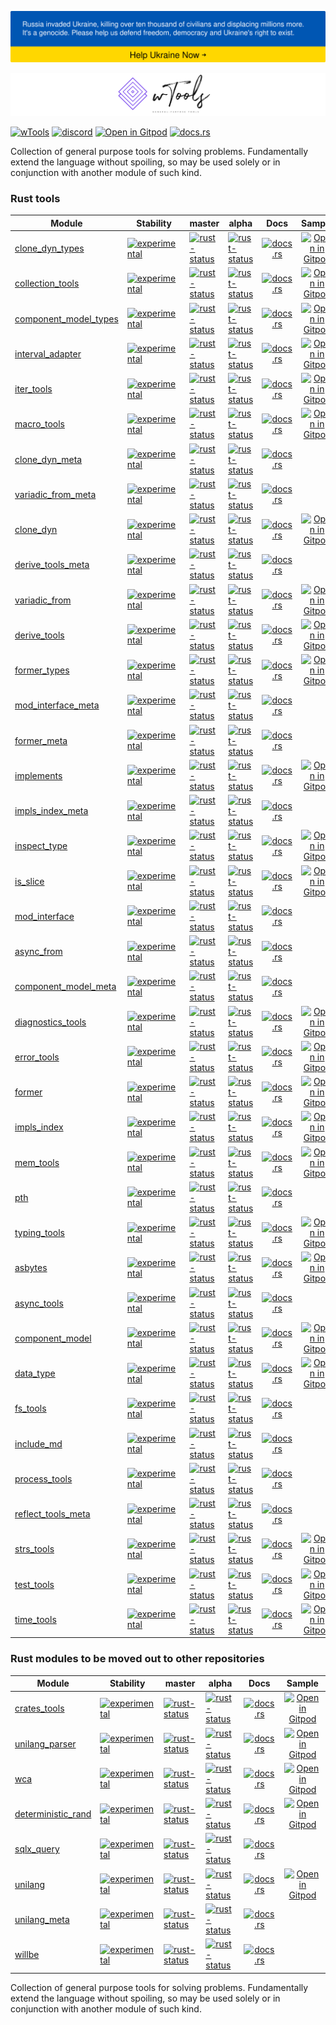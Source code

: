 [![Stand With Ukraine](https://raw.githubusercontent.com/vshymanskyy/StandWithUkraine/main/banner2-direct.svg)](https://stand-with-ukraine.pp.ua)

![wTools](./asset/img/logo_v3_trans_wide.png)

<!--{ generate.main_header.start() }-->
[![wTools](https://img.shields.io/github/actions/workflow/status/Wandalen/wTools/standard_rust_scheduled.yml?label=wTools&logo=github&branch=master)](https://github.com/Wandalen/wTools/actions/workflows/standard_rust_scheduled.yml)
[![discord](https://img.shields.io/discord/872391416519737405?color=eee&logo=discord&logoColor=eee&label=ask)](https://discord.gg/m3YfbXpUUY)
[![Open in Gitpod](https://raster.shields.io/static/v1?label=try&message=online&color=eee&logo=gitpod&logoColor=eee)](https://gitpod.io/#RUN_PATH=.,SAMPLE_FILE=sample%2Frust%2Fwtools_trivial_sample%2Fsrc%2Fmain.rs,RUN_POSTFIX=--example%20wtools_trivial_sample/https://github.com/Wandalen/wTools)
[![docs.rs](https://raster.shields.io/static/v1?label=docs&message=online&color=eee&logo=docsdotrs&logoColor=eee)](https://docs.rs/wTools)
<!--{ generate.main_header.end }-->

Collection of general purpose tools for solving problems. Fundamentally extend the language without spoiling, so may be used solely or in conjunction with another module of such kind.

### Rust tools

<!--{ generate.healthtable( 'module/core' ) } -->
| Module | Stability | master | alpha | Docs | Sample |
|--------|-----------|--------|--------|:----:|:------:|
| [clone_dyn_types](module/core/clone_dyn_types) | [![experimental](https://raster.shields.io/static/v1?label=&message=experimental&color=orange)](https://github.com/emersion/stability-badges#experimental) | [![rust-status](https://img.shields.io/github/actions/workflow/status/Wandalen/wTools/module_clone_dyn_types_push.yml?label=&branch=master)](https://github.com/Wandalen/wTools/actions/workflows/module_clone_dyn_types_push.yml?query=branch%3Amaster) | [![rust-status](https://img.shields.io/github/actions/workflow/status/Wandalen/wTools/module_clone_dyn_types_push.yml?label=&branch=alpha)](https://github.com/Wandalen/wTools/actions/workflows/module_clone_dyn_types_push.yml?query=branch%3Aalpha) | [![docs.rs](https://raster.shields.io/static/v1?label=&message=docs&color=eee)](https://docs.rs/clone_dyn_types) | [![Open in Gitpod](https://raster.shields.io/static/v1?label=&message=try&color=eee)](https://gitpod.io/#RUN_PATH=.,SAMPLE_FILE=module%2Fcore%2Fclone_dyn_types%2Fexamples%2Fclone_dyn_types_trivial.rs,RUN_POSTFIX=--example%20clone_dyn_types_trivial/https://github.com/Wandalen/wTools) |
| [collection_tools](module/core/collection_tools) | [![experimental](https://raster.shields.io/static/v1?label=&message=experimental&color=orange)](https://github.com/emersion/stability-badges#experimental) | [![rust-status](https://img.shields.io/github/actions/workflow/status/Wandalen/wTools/module_collection_tools_push.yml?label=&branch=master)](https://github.com/Wandalen/wTools/actions/workflows/module_collection_tools_push.yml?query=branch%3Amaster) | [![rust-status](https://img.shields.io/github/actions/workflow/status/Wandalen/wTools/module_collection_tools_push.yml?label=&branch=alpha)](https://github.com/Wandalen/wTools/actions/workflows/module_collection_tools_push.yml?query=branch%3Aalpha) | [![docs.rs](https://raster.shields.io/static/v1?label=&message=docs&color=eee)](https://docs.rs/collection_tools) | [![Open in Gitpod](https://raster.shields.io/static/v1?label=&message=try&color=eee)](https://gitpod.io/#RUN_PATH=.,SAMPLE_FILE=module%2Fcore%2Fcollection_tools%2Fexamples%2Fcollection_tools_trivial.rs,RUN_POSTFIX=--example%20collection_tools_trivial/https://github.com/Wandalen/wTools) |
| [component_model_types](module/core/component_model_types) | [![experimental](https://raster.shields.io/static/v1?label=&message=experimental&color=orange)](https://github.com/emersion/stability-badges#experimental) | [![rust-status](https://img.shields.io/github/actions/workflow/status/Wandalen/wTools/module_component_model_types_push.yml?label=&branch=master)](https://github.com/Wandalen/wTools/actions/workflows/module_component_model_types_push.yml?query=branch%3Amaster) | [![rust-status](https://img.shields.io/github/actions/workflow/status/Wandalen/wTools/module_component_model_types_push.yml?label=&branch=alpha)](https://github.com/Wandalen/wTools/actions/workflows/module_component_model_types_push.yml?query=branch%3Aalpha) | [![docs.rs](https://raster.shields.io/static/v1?label=&message=docs&color=eee)](https://docs.rs/component_model_types) | [![Open in Gitpod](https://raster.shields.io/static/v1?label=&message=try&color=eee)](https://gitpod.io/#RUN_PATH=.,SAMPLE_FILE=module%2Fcore%2Fcomponent_model_types%2Fexamples%2Fcomponent_model_types_trivial.rs,RUN_POSTFIX=--example%20component_model_types_trivial/https://github.com/Wandalen/wTools) |
| [interval_adapter](module/core/interval_adapter) | [![experimental](https://raster.shields.io/static/v1?label=&message=experimental&color=orange)](https://github.com/emersion/stability-badges#experimental) | [![rust-status](https://img.shields.io/github/actions/workflow/status/Wandalen/wTools/module_interval_adapter_push.yml?label=&branch=master)](https://github.com/Wandalen/wTools/actions/workflows/module_interval_adapter_push.yml?query=branch%3Amaster) | [![rust-status](https://img.shields.io/github/actions/workflow/status/Wandalen/wTools/module_interval_adapter_push.yml?label=&branch=alpha)](https://github.com/Wandalen/wTools/actions/workflows/module_interval_adapter_push.yml?query=branch%3Aalpha) | [![docs.rs](https://raster.shields.io/static/v1?label=&message=docs&color=eee)](https://docs.rs/interval_adapter) | [![Open in Gitpod](https://raster.shields.io/static/v1?label=&message=try&color=eee)](https://gitpod.io/#RUN_PATH=.,SAMPLE_FILE=module%2Fcore%2Finterval_adapter%2Fexamples%2Finterval_adapter_trivial.rs,RUN_POSTFIX=--example%20interval_adapter_trivial/https://github.com/Wandalen/wTools) |
| [iter_tools](module/core/iter_tools) | [![experimental](https://raster.shields.io/static/v1?label=&message=experimental&color=orange)](https://github.com/emersion/stability-badges#experimental) | [![rust-status](https://img.shields.io/github/actions/workflow/status/Wandalen/wTools/module_iter_tools_push.yml?label=&branch=master)](https://github.com/Wandalen/wTools/actions/workflows/module_iter_tools_push.yml?query=branch%3Amaster) | [![rust-status](https://img.shields.io/github/actions/workflow/status/Wandalen/wTools/module_iter_tools_push.yml?label=&branch=alpha)](https://github.com/Wandalen/wTools/actions/workflows/module_iter_tools_push.yml?query=branch%3Aalpha) | [![docs.rs](https://raster.shields.io/static/v1?label=&message=docs&color=eee)](https://docs.rs/iter_tools) | [![Open in Gitpod](https://raster.shields.io/static/v1?label=&message=try&color=eee)](https://gitpod.io/#RUN_PATH=.,SAMPLE_FILE=module%2Fcore%2Fiter_tools%2Fexamples%2Fiter_tools_trivial.rs,RUN_POSTFIX=--example%20iter_tools_trivial/https://github.com/Wandalen/wTools) |
| [macro_tools](module/core/macro_tools) | [![experimental](https://raster.shields.io/static/v1?label=&message=experimental&color=orange)](https://github.com/emersion/stability-badges#experimental) | [![rust-status](https://img.shields.io/github/actions/workflow/status/Wandalen/wTools/module_macro_tools_push.yml?label=&branch=master)](https://github.com/Wandalen/wTools/actions/workflows/module_macro_tools_push.yml?query=branch%3Amaster) | [![rust-status](https://img.shields.io/github/actions/workflow/status/Wandalen/wTools/module_macro_tools_push.yml?label=&branch=alpha)](https://github.com/Wandalen/wTools/actions/workflows/module_macro_tools_push.yml?query=branch%3Aalpha) | [![docs.rs](https://raster.shields.io/static/v1?label=&message=docs&color=eee)](https://docs.rs/macro_tools) | [![Open in Gitpod](https://raster.shields.io/static/v1?label=&message=try&color=eee)](https://gitpod.io/#RUN_PATH=.,SAMPLE_FILE=module%2Fcore%2Fmacro_tools%2Fexamples%2Fmacro_tools_trivial.rs,RUN_POSTFIX=--example%20macro_tools_trivial/https://github.com/Wandalen/wTools) |
| [clone_dyn_meta](module/core/clone_dyn_meta) | [![experimental](https://raster.shields.io/static/v1?label=&message=experimental&color=orange)](https://github.com/emersion/stability-badges#experimental) | [![rust-status](https://img.shields.io/github/actions/workflow/status/Wandalen/wTools/module_clone_dyn_meta_push.yml?label=&branch=master)](https://github.com/Wandalen/wTools/actions/workflows/module_clone_dyn_meta_push.yml?query=branch%3Amaster) | [![rust-status](https://img.shields.io/github/actions/workflow/status/Wandalen/wTools/module_clone_dyn_meta_push.yml?label=&branch=alpha)](https://github.com/Wandalen/wTools/actions/workflows/module_clone_dyn_meta_push.yml?query=branch%3Aalpha) | [![docs.rs](https://raster.shields.io/static/v1?label=&message=docs&color=eee)](https://docs.rs/clone_dyn_meta) |  |
| [variadic_from_meta](module/core/variadic_from_meta) | [![experimental](https://raster.shields.io/static/v1?label=&message=experimental&color=orange)](https://github.com/emersion/stability-badges#experimental) | [![rust-status](https://img.shields.io/github/actions/workflow/status/Wandalen/wTools/module_variadic_from_meta_push.yml?label=&branch=master)](https://github.com/Wandalen/wTools/actions/workflows/module_variadic_from_meta_push.yml?query=branch%3Amaster) | [![rust-status](https://img.shields.io/github/actions/workflow/status/Wandalen/wTools/module_variadic_from_meta_push.yml?label=&branch=alpha)](https://github.com/Wandalen/wTools/actions/workflows/module_variadic_from_meta_push.yml?query=branch%3Aalpha) | [![docs.rs](https://raster.shields.io/static/v1?label=&message=docs&color=eee)](https://docs.rs/variadic_from_meta) |  |
| [clone_dyn](module/core/clone_dyn) | [![experimental](https://raster.shields.io/static/v1?label=&message=experimental&color=orange)](https://github.com/emersion/stability-badges#experimental) | [![rust-status](https://img.shields.io/github/actions/workflow/status/Wandalen/wTools/module_clone_dyn_push.yml?label=&branch=master)](https://github.com/Wandalen/wTools/actions/workflows/module_clone_dyn_push.yml?query=branch%3Amaster) | [![rust-status](https://img.shields.io/github/actions/workflow/status/Wandalen/wTools/module_clone_dyn_push.yml?label=&branch=alpha)](https://github.com/Wandalen/wTools/actions/workflows/module_clone_dyn_push.yml?query=branch%3Aalpha) | [![docs.rs](https://raster.shields.io/static/v1?label=&message=docs&color=eee)](https://docs.rs/clone_dyn) | [![Open in Gitpod](https://raster.shields.io/static/v1?label=&message=try&color=eee)](https://gitpod.io/#RUN_PATH=.,SAMPLE_FILE=module%2Fcore%2Fclone_dyn%2Fexamples%2Fclone_dyn_trivial.rs,RUN_POSTFIX=--example%20clone_dyn_trivial/https://github.com/Wandalen/wTools) |
| [derive_tools_meta](module/core/derive_tools_meta) | [![experimental](https://raster.shields.io/static/v1?label=&message=experimental&color=orange)](https://github.com/emersion/stability-badges#experimental) | [![rust-status](https://img.shields.io/github/actions/workflow/status/Wandalen/wTools/module_derive_tools_meta_push.yml?label=&branch=master)](https://github.com/Wandalen/wTools/actions/workflows/module_derive_tools_meta_push.yml?query=branch%3Amaster) | [![rust-status](https://img.shields.io/github/actions/workflow/status/Wandalen/wTools/module_derive_tools_meta_push.yml?label=&branch=alpha)](https://github.com/Wandalen/wTools/actions/workflows/module_derive_tools_meta_push.yml?query=branch%3Aalpha) | [![docs.rs](https://raster.shields.io/static/v1?label=&message=docs&color=eee)](https://docs.rs/derive_tools_meta) |  |
| [variadic_from](module/core/variadic_from) | [![experimental](https://raster.shields.io/static/v1?label=&message=experimental&color=orange)](https://github.com/emersion/stability-badges#experimental) | [![rust-status](https://img.shields.io/github/actions/workflow/status/Wandalen/wTools/module_variadic_from_push.yml?label=&branch=master)](https://github.com/Wandalen/wTools/actions/workflows/module_variadic_from_push.yml?query=branch%3Amaster) | [![rust-status](https://img.shields.io/github/actions/workflow/status/Wandalen/wTools/module_variadic_from_push.yml?label=&branch=alpha)](https://github.com/Wandalen/wTools/actions/workflows/module_variadic_from_push.yml?query=branch%3Aalpha) | [![docs.rs](https://raster.shields.io/static/v1?label=&message=docs&color=eee)](https://docs.rs/variadic_from) | [![Open in Gitpod](https://raster.shields.io/static/v1?label=&message=try&color=eee)](https://gitpod.io/#RUN_PATH=.,SAMPLE_FILE=module%2Fcore%2Fvariadic_from%2Fexamples%2Fvariadic_from_trivial.rs,RUN_POSTFIX=--example%20variadic_from_trivial/https://github.com/Wandalen/wTools) |
| [derive_tools](module/core/derive_tools) | [![experimental](https://raster.shields.io/static/v1?label=&message=experimental&color=orange)](https://github.com/emersion/stability-badges#experimental) | [![rust-status](https://img.shields.io/github/actions/workflow/status/Wandalen/wTools/module_derive_tools_push.yml?label=&branch=master)](https://github.com/Wandalen/wTools/actions/workflows/module_derive_tools_push.yml?query=branch%3Amaster) | [![rust-status](https://img.shields.io/github/actions/workflow/status/Wandalen/wTools/module_derive_tools_push.yml?label=&branch=alpha)](https://github.com/Wandalen/wTools/actions/workflows/module_derive_tools_push.yml?query=branch%3Aalpha) | [![docs.rs](https://raster.shields.io/static/v1?label=&message=docs&color=eee)](https://docs.rs/derive_tools) | [![Open in Gitpod](https://raster.shields.io/static/v1?label=&message=try&color=eee)](https://gitpod.io/#RUN_PATH=.,SAMPLE_FILE=module%2Fcore%2Fderive_tools%2Fexamples%2Fderive_tools_trivial.rs,RUN_POSTFIX=--example%20derive_tools_trivial/https://github.com/Wandalen/wTools) |
| [former_types](module/core/former_types) | [![experimental](https://raster.shields.io/static/v1?label=&message=experimental&color=orange)](https://github.com/emersion/stability-badges#experimental) | [![rust-status](https://img.shields.io/github/actions/workflow/status/Wandalen/wTools/module_former_types_push.yml?label=&branch=master)](https://github.com/Wandalen/wTools/actions/workflows/module_former_types_push.yml?query=branch%3Amaster) | [![rust-status](https://img.shields.io/github/actions/workflow/status/Wandalen/wTools/module_former_types_push.yml?label=&branch=alpha)](https://github.com/Wandalen/wTools/actions/workflows/module_former_types_push.yml?query=branch%3Aalpha) | [![docs.rs](https://raster.shields.io/static/v1?label=&message=docs&color=eee)](https://docs.rs/former_types) | [![Open in Gitpod](https://raster.shields.io/static/v1?label=&message=try&color=eee)](https://gitpod.io/#RUN_PATH=.,SAMPLE_FILE=module%2Fcore%2Fformer_types%2Fexamples%2Fformer_types_trivial.rs,RUN_POSTFIX=--example%20former_types_trivial/https://github.com/Wandalen/wTools) |
| [mod_interface_meta](module/core/mod_interface_meta) | [![experimental](https://raster.shields.io/static/v1?label=&message=experimental&color=orange)](https://github.com/emersion/stability-badges#experimental) | [![rust-status](https://img.shields.io/github/actions/workflow/status/Wandalen/wTools/module_mod_interface_meta_push.yml?label=&branch=master)](https://github.com/Wandalen/wTools/actions/workflows/module_mod_interface_meta_push.yml?query=branch%3Amaster) | [![rust-status](https://img.shields.io/github/actions/workflow/status/Wandalen/wTools/module_mod_interface_meta_push.yml?label=&branch=alpha)](https://github.com/Wandalen/wTools/actions/workflows/module_mod_interface_meta_push.yml?query=branch%3Aalpha) | [![docs.rs](https://raster.shields.io/static/v1?label=&message=docs&color=eee)](https://docs.rs/mod_interface_meta) |  |
| [former_meta](module/core/former_meta) | [![experimental](https://raster.shields.io/static/v1?label=&message=experimental&color=orange)](https://github.com/emersion/stability-badges#experimental) | [![rust-status](https://img.shields.io/github/actions/workflow/status/Wandalen/wTools/module_former_meta_push.yml?label=&branch=master)](https://github.com/Wandalen/wTools/actions/workflows/module_former_meta_push.yml?query=branch%3Amaster) | [![rust-status](https://img.shields.io/github/actions/workflow/status/Wandalen/wTools/module_former_meta_push.yml?label=&branch=alpha)](https://github.com/Wandalen/wTools/actions/workflows/module_former_meta_push.yml?query=branch%3Aalpha) | [![docs.rs](https://raster.shields.io/static/v1?label=&message=docs&color=eee)](https://docs.rs/former_meta) |  |
| [implements](module/core/implements) | [![experimental](https://raster.shields.io/static/v1?label=&message=experimental&color=orange)](https://github.com/emersion/stability-badges#experimental) | [![rust-status](https://img.shields.io/github/actions/workflow/status/Wandalen/wTools/module_implements_push.yml?label=&branch=master)](https://github.com/Wandalen/wTools/actions/workflows/module_implements_push.yml?query=branch%3Amaster) | [![rust-status](https://img.shields.io/github/actions/workflow/status/Wandalen/wTools/module_implements_push.yml?label=&branch=alpha)](https://github.com/Wandalen/wTools/actions/workflows/module_implements_push.yml?query=branch%3Aalpha) | [![docs.rs](https://raster.shields.io/static/v1?label=&message=docs&color=eee)](https://docs.rs/implements) | [![Open in Gitpod](https://raster.shields.io/static/v1?label=&message=try&color=eee)](https://gitpod.io/#RUN_PATH=.,SAMPLE_FILE=module%2Fcore%2Fimplements%2Fexamples%2Fimplements_trivial.rs,RUN_POSTFIX=--example%20implements_trivial/https://github.com/Wandalen/wTools) |
| [impls_index_meta](module/core/impls_index_meta) | [![experimental](https://raster.shields.io/static/v1?label=&message=experimental&color=orange)](https://github.com/emersion/stability-badges#experimental) | [![rust-status](https://img.shields.io/github/actions/workflow/status/Wandalen/wTools/module_impls_index_meta_push.yml?label=&branch=master)](https://github.com/Wandalen/wTools/actions/workflows/module_impls_index_meta_push.yml?query=branch%3Amaster) | [![rust-status](https://img.shields.io/github/actions/workflow/status/Wandalen/wTools/module_impls_index_meta_push.yml?label=&branch=alpha)](https://github.com/Wandalen/wTools/actions/workflows/module_impls_index_meta_push.yml?query=branch%3Aalpha) | [![docs.rs](https://raster.shields.io/static/v1?label=&message=docs&color=eee)](https://docs.rs/impls_index_meta) |  |
| [inspect_type](module/core/inspect_type) | [![experimental](https://raster.shields.io/static/v1?label=&message=experimental&color=orange)](https://github.com/emersion/stability-badges#experimental) | [![rust-status](https://img.shields.io/github/actions/workflow/status/Wandalen/wTools/module_inspect_type_push.yml?label=&branch=master)](https://github.com/Wandalen/wTools/actions/workflows/module_inspect_type_push.yml?query=branch%3Amaster) | [![rust-status](https://img.shields.io/github/actions/workflow/status/Wandalen/wTools/module_inspect_type_push.yml?label=&branch=alpha)](https://github.com/Wandalen/wTools/actions/workflows/module_inspect_type_push.yml?query=branch%3Aalpha) | [![docs.rs](https://raster.shields.io/static/v1?label=&message=docs&color=eee)](https://docs.rs/inspect_type) | [![Open in Gitpod](https://raster.shields.io/static/v1?label=&message=try&color=eee)](https://gitpod.io/#RUN_PATH=.,SAMPLE_FILE=module%2Fcore%2Finspect_type%2Fexamples%2Finspect_type_trivial.rs,RUN_POSTFIX=--example%20inspect_type_trivial/https://github.com/Wandalen/wTools) |
| [is_slice](module/core/is_slice) | [![experimental](https://raster.shields.io/static/v1?label=&message=experimental&color=orange)](https://github.com/emersion/stability-badges#experimental) | [![rust-status](https://img.shields.io/github/actions/workflow/status/Wandalen/wTools/module_is_slice_push.yml?label=&branch=master)](https://github.com/Wandalen/wTools/actions/workflows/module_is_slice_push.yml?query=branch%3Amaster) | [![rust-status](https://img.shields.io/github/actions/workflow/status/Wandalen/wTools/module_is_slice_push.yml?label=&branch=alpha)](https://github.com/Wandalen/wTools/actions/workflows/module_is_slice_push.yml?query=branch%3Aalpha) | [![docs.rs](https://raster.shields.io/static/v1?label=&message=docs&color=eee)](https://docs.rs/is_slice) | [![Open in Gitpod](https://raster.shields.io/static/v1?label=&message=try&color=eee)](https://gitpod.io/#RUN_PATH=.,SAMPLE_FILE=module%2Fcore%2Fis_slice%2Fexamples%2Fis_slice_trivial.rs,RUN_POSTFIX=--example%20is_slice_trivial/https://github.com/Wandalen/wTools) |
| [mod_interface](module/core/mod_interface) | [![experimental](https://raster.shields.io/static/v1?label=&message=experimental&color=orange)](https://github.com/emersion/stability-badges#experimental) | [![rust-status](https://img.shields.io/github/actions/workflow/status/Wandalen/wTools/module_mod_interface_push.yml?label=&branch=master)](https://github.com/Wandalen/wTools/actions/workflows/module_mod_interface_push.yml?query=branch%3Amaster) | [![rust-status](https://img.shields.io/github/actions/workflow/status/Wandalen/wTools/module_mod_interface_push.yml?label=&branch=alpha)](https://github.com/Wandalen/wTools/actions/workflows/module_mod_interface_push.yml?query=branch%3Aalpha) | [![docs.rs](https://raster.shields.io/static/v1?label=&message=docs&color=eee)](https://docs.rs/mod_interface) |  |
| [async_from](module/core/async_from) | [![experimental](https://raster.shields.io/static/v1?label=&message=experimental&color=orange)](https://github.com/emersion/stability-badges#experimental) | [![rust-status](https://img.shields.io/github/actions/workflow/status/Wandalen/wTools/module_async_from_push.yml?label=&branch=master)](https://github.com/Wandalen/wTools/actions/workflows/module_async_from_push.yml?query=branch%3Amaster) | [![rust-status](https://img.shields.io/github/actions/workflow/status/Wandalen/wTools/module_async_from_push.yml?label=&branch=alpha)](https://github.com/Wandalen/wTools/actions/workflows/module_async_from_push.yml?query=branch%3Aalpha) | [![docs.rs](https://raster.shields.io/static/v1?label=&message=docs&color=eee)](https://docs.rs/async_from) |  |
| [component_model_meta](module/core/component_model_meta) | [![experimental](https://raster.shields.io/static/v1?label=&message=experimental&color=orange)](https://github.com/emersion/stability-badges#experimental) | [![rust-status](https://img.shields.io/github/actions/workflow/status/Wandalen/wTools/module_component_model_meta_push.yml?label=&branch=master)](https://github.com/Wandalen/wTools/actions/workflows/module_component_model_meta_push.yml?query=branch%3Amaster) | [![rust-status](https://img.shields.io/github/actions/workflow/status/Wandalen/wTools/module_component_model_meta_push.yml?label=&branch=alpha)](https://github.com/Wandalen/wTools/actions/workflows/module_component_model_meta_push.yml?query=branch%3Aalpha) | [![docs.rs](https://raster.shields.io/static/v1?label=&message=docs&color=eee)](https://docs.rs/component_model_meta) |  |
| [diagnostics_tools](module/core/diagnostics_tools) | [![experimental](https://raster.shields.io/static/v1?label=&message=experimental&color=orange)](https://github.com/emersion/stability-badges#experimental) | [![rust-status](https://img.shields.io/github/actions/workflow/status/Wandalen/wTools/module_diagnostics_tools_push.yml?label=&branch=master)](https://github.com/Wandalen/wTools/actions/workflows/module_diagnostics_tools_push.yml?query=branch%3Amaster) | [![rust-status](https://img.shields.io/github/actions/workflow/status/Wandalen/wTools/module_diagnostics_tools_push.yml?label=&branch=alpha)](https://github.com/Wandalen/wTools/actions/workflows/module_diagnostics_tools_push.yml?query=branch%3Aalpha) | [![docs.rs](https://raster.shields.io/static/v1?label=&message=docs&color=eee)](https://docs.rs/diagnostics_tools) | [![Open in Gitpod](https://raster.shields.io/static/v1?label=&message=try&color=eee)](https://gitpod.io/#RUN_PATH=.,SAMPLE_FILE=module%2Fcore%2Fdiagnostics_tools%2Fexamples%2Fdiagnostics_tools_trivial.rs,RUN_POSTFIX=--example%20diagnostics_tools_trivial/https://github.com/Wandalen/wTools) |
| [error_tools](module/core/error_tools) | [![experimental](https://raster.shields.io/static/v1?label=&message=experimental&color=orange)](https://github.com/emersion/stability-badges#experimental) | [![rust-status](https://img.shields.io/github/actions/workflow/status/Wandalen/wTools/module_error_tools_push.yml?label=&branch=master)](https://github.com/Wandalen/wTools/actions/workflows/module_error_tools_push.yml?query=branch%3Amaster) | [![rust-status](https://img.shields.io/github/actions/workflow/status/Wandalen/wTools/module_error_tools_push.yml?label=&branch=alpha)](https://github.com/Wandalen/wTools/actions/workflows/module_error_tools_push.yml?query=branch%3Aalpha) | [![docs.rs](https://raster.shields.io/static/v1?label=&message=docs&color=eee)](https://docs.rs/error_tools) | [![Open in Gitpod](https://raster.shields.io/static/v1?label=&message=try&color=eee)](https://gitpod.io/#RUN_PATH=.,SAMPLE_FILE=module%2Fcore%2Ferror_tools%2Fexamples%2Ferror_tools_trivial.rs,RUN_POSTFIX=--example%20error_tools_trivial/https://github.com/Wandalen/wTools) |
| [former](module/core/former) | [![experimental](https://raster.shields.io/static/v1?label=&message=experimental&color=orange)](https://github.com/emersion/stability-badges#experimental) | [![rust-status](https://img.shields.io/github/actions/workflow/status/Wandalen/wTools/module_former_push.yml?label=&branch=master)](https://github.com/Wandalen/wTools/actions/workflows/module_former_push.yml?query=branch%3Amaster) | [![rust-status](https://img.shields.io/github/actions/workflow/status/Wandalen/wTools/module_former_push.yml?label=&branch=alpha)](https://github.com/Wandalen/wTools/actions/workflows/module_former_push.yml?query=branch%3Aalpha) | [![docs.rs](https://raster.shields.io/static/v1?label=&message=docs&color=eee)](https://docs.rs/former) | [![Open in Gitpod](https://raster.shields.io/static/v1?label=&message=try&color=eee)](https://gitpod.io/#RUN_PATH=.,SAMPLE_FILE=module%2Fcore%2Fformer%2Fexamples%2Fformer_trivial.rs,RUN_POSTFIX=--example%20former_trivial/https://github.com/Wandalen/wTools) |
| [impls_index](module/core/impls_index) | [![experimental](https://raster.shields.io/static/v1?label=&message=experimental&color=orange)](https://github.com/emersion/stability-badges#experimental) | [![rust-status](https://img.shields.io/github/actions/workflow/status/Wandalen/wTools/module_impls_index_push.yml?label=&branch=master)](https://github.com/Wandalen/wTools/actions/workflows/module_impls_index_push.yml?query=branch%3Amaster) | [![rust-status](https://img.shields.io/github/actions/workflow/status/Wandalen/wTools/module_impls_index_push.yml?label=&branch=alpha)](https://github.com/Wandalen/wTools/actions/workflows/module_impls_index_push.yml?query=branch%3Aalpha) | [![docs.rs](https://raster.shields.io/static/v1?label=&message=docs&color=eee)](https://docs.rs/impls_index) | [![Open in Gitpod](https://raster.shields.io/static/v1?label=&message=try&color=eee)](https://gitpod.io/#RUN_PATH=.,SAMPLE_FILE=module%2Fcore%2Fimpls_index%2Fexamples%2Fimpls_index_trivial.rs,RUN_POSTFIX=--example%20impls_index_trivial/https://github.com/Wandalen/wTools) |
| [mem_tools](module/core/mem_tools) | [![experimental](https://raster.shields.io/static/v1?label=&message=experimental&color=orange)](https://github.com/emersion/stability-badges#experimental) | [![rust-status](https://img.shields.io/github/actions/workflow/status/Wandalen/wTools/module_mem_tools_push.yml?label=&branch=master)](https://github.com/Wandalen/wTools/actions/workflows/module_mem_tools_push.yml?query=branch%3Amaster) | [![rust-status](https://img.shields.io/github/actions/workflow/status/Wandalen/wTools/module_mem_tools_push.yml?label=&branch=alpha)](https://github.com/Wandalen/wTools/actions/workflows/module_mem_tools_push.yml?query=branch%3Aalpha) | [![docs.rs](https://raster.shields.io/static/v1?label=&message=docs&color=eee)](https://docs.rs/mem_tools) | [![Open in Gitpod](https://raster.shields.io/static/v1?label=&message=try&color=eee)](https://gitpod.io/#RUN_PATH=.,SAMPLE_FILE=module%2Fcore%2Fmem_tools%2Fexamples%2Fmem_tools_trivial.rs,RUN_POSTFIX=--example%20mem_tools_trivial/https://github.com/Wandalen/wTools) |
| [pth](module/core/pth) | [![experimental](https://raster.shields.io/static/v1?label=&message=experimental&color=orange)](https://github.com/emersion/stability-badges#experimental) | [![rust-status](https://img.shields.io/github/actions/workflow/status/Wandalen/wTools/module_pth_push.yml?label=&branch=master)](https://github.com/Wandalen/wTools/actions/workflows/module_pth_push.yml?query=branch%3Amaster) | [![rust-status](https://img.shields.io/github/actions/workflow/status/Wandalen/wTools/module_pth_push.yml?label=&branch=alpha)](https://github.com/Wandalen/wTools/actions/workflows/module_pth_push.yml?query=branch%3Aalpha) | [![docs.rs](https://raster.shields.io/static/v1?label=&message=docs&color=eee)](https://docs.rs/pth) |  |
| [typing_tools](module/core/typing_tools) | [![experimental](https://raster.shields.io/static/v1?label=&message=experimental&color=orange)](https://github.com/emersion/stability-badges#experimental) | [![rust-status](https://img.shields.io/github/actions/workflow/status/Wandalen/wTools/module_typing_tools_push.yml?label=&branch=master)](https://github.com/Wandalen/wTools/actions/workflows/module_typing_tools_push.yml?query=branch%3Amaster) | [![rust-status](https://img.shields.io/github/actions/workflow/status/Wandalen/wTools/module_typing_tools_push.yml?label=&branch=alpha)](https://github.com/Wandalen/wTools/actions/workflows/module_typing_tools_push.yml?query=branch%3Aalpha) | [![docs.rs](https://raster.shields.io/static/v1?label=&message=docs&color=eee)](https://docs.rs/typing_tools) | [![Open in Gitpod](https://raster.shields.io/static/v1?label=&message=try&color=eee)](https://gitpod.io/#RUN_PATH=.,SAMPLE_FILE=module%2Fcore%2Ftyping_tools%2Fexamples%2Ftyping_tools_trivial.rs,RUN_POSTFIX=--example%20typing_tools_trivial/https://github.com/Wandalen/wTools) |
| [asbytes](module/core/asbytes) | [![experimental](https://raster.shields.io/static/v1?label=&message=experimental&color=orange)](https://github.com/emersion/stability-badges#experimental) | [![rust-status](https://img.shields.io/github/actions/workflow/status/Wandalen/wTools/module_asbytes_push.yml?label=&branch=master)](https://github.com/Wandalen/wTools/actions/workflows/module_asbytes_push.yml?query=branch%3Amaster) | [![rust-status](https://img.shields.io/github/actions/workflow/status/Wandalen/wTools/module_asbytes_push.yml?label=&branch=alpha)](https://github.com/Wandalen/wTools/actions/workflows/module_asbytes_push.yml?query=branch%3Aalpha) | [![docs.rs](https://raster.shields.io/static/v1?label=&message=docs&color=eee)](https://docs.rs/asbytes) | [![Open in Gitpod](https://raster.shields.io/static/v1?label=&message=try&color=eee)](https://gitpod.io/#RUN_PATH=.,SAMPLE_FILE=module%2Fcore%2Fasbytes%2Fexamples%2Fasbytes_as_bytes_trivial.rs,RUN_POSTFIX=--example%20asbytes_as_bytes_trivial/https://github.com/Wandalen/wTools) |
| [async_tools](module/core/async_tools) | [![experimental](https://raster.shields.io/static/v1?label=&message=experimental&color=orange)](https://github.com/emersion/stability-badges#experimental) | [![rust-status](https://img.shields.io/github/actions/workflow/status/Wandalen/wTools/module_async_tools_push.yml?label=&branch=master)](https://github.com/Wandalen/wTools/actions/workflows/module_async_tools_push.yml?query=branch%3Amaster) | [![rust-status](https://img.shields.io/github/actions/workflow/status/Wandalen/wTools/module_async_tools_push.yml?label=&branch=alpha)](https://github.com/Wandalen/wTools/actions/workflows/module_async_tools_push.yml?query=branch%3Aalpha) | [![docs.rs](https://raster.shields.io/static/v1?label=&message=docs&color=eee)](https://docs.rs/async_tools) |  |
| [component_model](module/core/component_model) | [![experimental](https://raster.shields.io/static/v1?label=&message=experimental&color=orange)](https://github.com/emersion/stability-badges#experimental) | [![rust-status](https://img.shields.io/github/actions/workflow/status/Wandalen/wTools/module_component_model_push.yml?label=&branch=master)](https://github.com/Wandalen/wTools/actions/workflows/module_component_model_push.yml?query=branch%3Amaster) | [![rust-status](https://img.shields.io/github/actions/workflow/status/Wandalen/wTools/module_component_model_push.yml?label=&branch=alpha)](https://github.com/Wandalen/wTools/actions/workflows/module_component_model_push.yml?query=branch%3Aalpha) | [![docs.rs](https://raster.shields.io/static/v1?label=&message=docs&color=eee)](https://docs.rs/component_model) | [![Open in Gitpod](https://raster.shields.io/static/v1?label=&message=try&color=eee)](https://gitpod.io/#RUN_PATH=.,SAMPLE_FILE=module%2Fcore%2Fcomponent_model%2Fexamples%2Fcomponent_model_trivial.rs,RUN_POSTFIX=--example%20component_model_trivial/https://github.com/Wandalen/wTools) |
| [data_type](module/core/data_type) | [![experimental](https://raster.shields.io/static/v1?label=&message=experimental&color=orange)](https://github.com/emersion/stability-badges#experimental) | [![rust-status](https://img.shields.io/github/actions/workflow/status/Wandalen/wTools/module_data_type_push.yml?label=&branch=master)](https://github.com/Wandalen/wTools/actions/workflows/module_data_type_push.yml?query=branch%3Amaster) | [![rust-status](https://img.shields.io/github/actions/workflow/status/Wandalen/wTools/module_data_type_push.yml?label=&branch=alpha)](https://github.com/Wandalen/wTools/actions/workflows/module_data_type_push.yml?query=branch%3Aalpha) | [![docs.rs](https://raster.shields.io/static/v1?label=&message=docs&color=eee)](https://docs.rs/data_type) | [![Open in Gitpod](https://raster.shields.io/static/v1?label=&message=try&color=eee)](https://gitpod.io/#RUN_PATH=.,SAMPLE_FILE=module%2Fcore%2Fdata_type%2Fexamples%2Fdata_type_trivial.rs,RUN_POSTFIX=--example%20data_type_trivial/https://github.com/Wandalen/wTools) |
| [fs_tools](module/core/fs_tools) | [![experimental](https://raster.shields.io/static/v1?label=&message=experimental&color=orange)](https://github.com/emersion/stability-badges#experimental) | [![rust-status](https://img.shields.io/github/actions/workflow/status/Wandalen/wTools/module_fs_tools_push.yml?label=&branch=master)](https://github.com/Wandalen/wTools/actions/workflows/module_fs_tools_push.yml?query=branch%3Amaster) | [![rust-status](https://img.shields.io/github/actions/workflow/status/Wandalen/wTools/module_fs_tools_push.yml?label=&branch=alpha)](https://github.com/Wandalen/wTools/actions/workflows/module_fs_tools_push.yml?query=branch%3Aalpha) | [![docs.rs](https://raster.shields.io/static/v1?label=&message=docs&color=eee)](https://docs.rs/fs_tools) |  |
| [include_md](module/core/include_md) | [![experimental](https://raster.shields.io/static/v1?label=&message=experimental&color=orange)](https://github.com/emersion/stability-badges#experimental) | [![rust-status](https://img.shields.io/github/actions/workflow/status/Wandalen/wTools/module_include_md_push.yml?label=&branch=master)](https://github.com/Wandalen/wTools/actions/workflows/module_include_md_push.yml?query=branch%3Amaster) | [![rust-status](https://img.shields.io/github/actions/workflow/status/Wandalen/wTools/module_include_md_push.yml?label=&branch=alpha)](https://github.com/Wandalen/wTools/actions/workflows/module_include_md_push.yml?query=branch%3Aalpha) | [![docs.rs](https://raster.shields.io/static/v1?label=&message=docs&color=eee)](https://docs.rs/include_md) |  |
| [process_tools](module/core/process_tools) | [![experimental](https://raster.shields.io/static/v1?label=&message=experimental&color=orange)](https://github.com/emersion/stability-badges#experimental) | [![rust-status](https://img.shields.io/github/actions/workflow/status/Wandalen/wTools/module_process_tools_push.yml?label=&branch=master)](https://github.com/Wandalen/wTools/actions/workflows/module_process_tools_push.yml?query=branch%3Amaster) | [![rust-status](https://img.shields.io/github/actions/workflow/status/Wandalen/wTools/module_process_tools_push.yml?label=&branch=alpha)](https://github.com/Wandalen/wTools/actions/workflows/module_process_tools_push.yml?query=branch%3Aalpha) | [![docs.rs](https://raster.shields.io/static/v1?label=&message=docs&color=eee)](https://docs.rs/process_tools) |  |
| [reflect_tools_meta](module/core/reflect_tools_meta) | [![experimental](https://raster.shields.io/static/v1?label=&message=experimental&color=orange)](https://github.com/emersion/stability-badges#experimental) | [![rust-status](https://img.shields.io/github/actions/workflow/status/Wandalen/wTools/module_reflect_tools_meta_push.yml?label=&branch=master)](https://github.com/Wandalen/wTools/actions/workflows/module_reflect_tools_meta_push.yml?query=branch%3Amaster) | [![rust-status](https://img.shields.io/github/actions/workflow/status/Wandalen/wTools/module_reflect_tools_meta_push.yml?label=&branch=alpha)](https://github.com/Wandalen/wTools/actions/workflows/module_reflect_tools_meta_push.yml?query=branch%3Aalpha) | [![docs.rs](https://raster.shields.io/static/v1?label=&message=docs&color=eee)](https://docs.rs/reflect_tools_meta) |  |
| [strs_tools](module/core/strs_tools) | [![experimental](https://raster.shields.io/static/v1?label=&message=experimental&color=orange)](https://github.com/emersion/stability-badges#experimental) | [![rust-status](https://img.shields.io/github/actions/workflow/status/Wandalen/wTools/module_strs_tools_push.yml?label=&branch=master)](https://github.com/Wandalen/wTools/actions/workflows/module_strs_tools_push.yml?query=branch%3Amaster) | [![rust-status](https://img.shields.io/github/actions/workflow/status/Wandalen/wTools/module_strs_tools_push.yml?label=&branch=alpha)](https://github.com/Wandalen/wTools/actions/workflows/module_strs_tools_push.yml?query=branch%3Aalpha) | [![docs.rs](https://raster.shields.io/static/v1?label=&message=docs&color=eee)](https://docs.rs/strs_tools) | [![Open in Gitpod](https://raster.shields.io/static/v1?label=&message=try&color=eee)](https://gitpod.io/#RUN_PATH=.,SAMPLE_FILE=module%2Fcore%2Fstrs_tools%2Fexamples%2Fstrs_tools_trivial.rs,RUN_POSTFIX=--example%20strs_tools_trivial/https://github.com/Wandalen/wTools) |
| [test_tools](module/core/test_tools) | [![experimental](https://raster.shields.io/static/v1?label=&message=experimental&color=orange)](https://github.com/emersion/stability-badges#experimental) | [![rust-status](https://img.shields.io/github/actions/workflow/status/Wandalen/wTools/module_test_tools_push.yml?label=&branch=master)](https://github.com/Wandalen/wTools/actions/workflows/module_test_tools_push.yml?query=branch%3Amaster) | [![rust-status](https://img.shields.io/github/actions/workflow/status/Wandalen/wTools/module_test_tools_push.yml?label=&branch=alpha)](https://github.com/Wandalen/wTools/actions/workflows/module_test_tools_push.yml?query=branch%3Aalpha) | [![docs.rs](https://raster.shields.io/static/v1?label=&message=docs&color=eee)](https://docs.rs/test_tools) | [![Open in Gitpod](https://raster.shields.io/static/v1?label=&message=try&color=eee)](https://gitpod.io/#RUN_PATH=.,SAMPLE_FILE=module%2Fcore%2Ftest_tools%2Fexamples%2Ftest_tools_trivial.rs,RUN_POSTFIX=--example%20test_tools_trivial/https://github.com/Wandalen/wTools) |
| [time_tools](module/core/time_tools) | [![experimental](https://raster.shields.io/static/v1?label=&message=experimental&color=orange)](https://github.com/emersion/stability-badges#experimental) | [![rust-status](https://img.shields.io/github/actions/workflow/status/Wandalen/wTools/module_time_tools_push.yml?label=&branch=master)](https://github.com/Wandalen/wTools/actions/workflows/module_time_tools_push.yml?query=branch%3Amaster) | [![rust-status](https://img.shields.io/github/actions/workflow/status/Wandalen/wTools/module_time_tools_push.yml?label=&branch=alpha)](https://github.com/Wandalen/wTools/actions/workflows/module_time_tools_push.yml?query=branch%3Aalpha) | [![docs.rs](https://raster.shields.io/static/v1?label=&message=docs&color=eee)](https://docs.rs/time_tools) | [![Open in Gitpod](https://raster.shields.io/static/v1?label=&message=try&color=eee)](https://gitpod.io/#RUN_PATH=.,SAMPLE_FILE=module%2Fcore%2Ftime_tools%2Fexamples%2Ftime_tools_trivial.rs,RUN_POSTFIX=--example%20time_tools_trivial/https://github.com/Wandalen/wTools) |
<!--{ generate.healthtable.end } -->

### Rust modules to be moved out to other repositories

<!--{ generate.healthtable( 'module/move' ) } -->
| Module | Stability | master | alpha | Docs | Sample |
|--------|-----------|--------|--------|:----:|:------:|
| [crates_tools](module/move/crates_tools) | [![experimental](https://raster.shields.io/static/v1?label=&message=experimental&color=orange)](https://github.com/emersion/stability-badges#experimental) | [![rust-status](https://img.shields.io/github/actions/workflow/status/Wandalen/wTools/module_crates_tools_push.yml?label=&branch=master)](https://github.com/Wandalen/wTools/actions/workflows/module_crates_tools_push.yml?query=branch%3Amaster) | [![rust-status](https://img.shields.io/github/actions/workflow/status/Wandalen/wTools/module_crates_tools_push.yml?label=&branch=alpha)](https://github.com/Wandalen/wTools/actions/workflows/module_crates_tools_push.yml?query=branch%3Aalpha) | [![docs.rs](https://raster.shields.io/static/v1?label=&message=docs&color=eee)](https://docs.rs/crates_tools) | [![Open in Gitpod](https://raster.shields.io/static/v1?label=&message=try&color=eee)](https://gitpod.io/#RUN_PATH=.,SAMPLE_FILE=module%2Fmove%2Fcrates_tools%2Fexamples%2Fcrates_tools_trivial.rs,RUN_POSTFIX=--example%20crates_tools_trivial/https://github.com/Wandalen/wTools) |
| [unilang_parser](module/move/unilang_parser) | [![experimental](https://raster.shields.io/static/v1?label=&message=experimental&color=orange)](https://github.com/emersion/stability-badges#experimental) | [![rust-status](https://img.shields.io/github/actions/workflow/status/Wandalen/wTools/module_unilang_parser_push.yml?label=&branch=master)](https://github.com/Wandalen/wTools/actions/workflows/module_unilang_parser_push.yml?query=branch%3Amaster) | [![rust-status](https://img.shields.io/github/actions/workflow/status/Wandalen/wTools/module_unilang_parser_push.yml?label=&branch=alpha)](https://github.com/Wandalen/wTools/actions/workflows/module_unilang_parser_push.yml?query=branch%3Aalpha) | [![docs.rs](https://raster.shields.io/static/v1?label=&message=docs&color=eee)](https://docs.rs/unilang_parser) | [![Open in Gitpod](https://raster.shields.io/static/v1?label=&message=try&color=eee)](https://gitpod.io/#RUN_PATH=.,SAMPLE_FILE=module%2Fmove%2Funilang_parser%2Fexamples%2F01_basic_command_parsing.rs,RUN_POSTFIX=--example%2001_basic_command_parsing/https://github.com/Wandalen/wTools) |
| [wca](module/move/wca) | [![experimental](https://raster.shields.io/static/v1?label=&message=experimental&color=orange)](https://github.com/emersion/stability-badges#experimental) | [![rust-status](https://img.shields.io/github/actions/workflow/status/Wandalen/wTools/module_wca_push.yml?label=&branch=master)](https://github.com/Wandalen/wTools/actions/workflows/module_wca_push.yml?query=branch%3Amaster) | [![rust-status](https://img.shields.io/github/actions/workflow/status/Wandalen/wTools/module_wca_push.yml?label=&branch=alpha)](https://github.com/Wandalen/wTools/actions/workflows/module_wca_push.yml?query=branch%3Aalpha) | [![docs.rs](https://raster.shields.io/static/v1?label=&message=docs&color=eee)](https://docs.rs/wca) | [![Open in Gitpod](https://raster.shields.io/static/v1?label=&message=try&color=eee)](https://gitpod.io/#RUN_PATH=.,SAMPLE_FILE=module%2Fmove%2Fwca%2Fexamples%2Fwca_trivial.rs,RUN_POSTFIX=--example%20wca_trivial/https://github.com/Wandalen/wTools) |
| [deterministic_rand](module/move/deterministic_rand) | [![experimental](https://raster.shields.io/static/v1?label=&message=experimental&color=orange)](https://github.com/emersion/stability-badges#experimental) | [![rust-status](https://img.shields.io/github/actions/workflow/status/Wandalen/wTools/module_deterministic_rand_push.yml?label=&branch=master)](https://github.com/Wandalen/wTools/actions/workflows/module_deterministic_rand_push.yml?query=branch%3Amaster) | [![rust-status](https://img.shields.io/github/actions/workflow/status/Wandalen/wTools/module_deterministic_rand_push.yml?label=&branch=alpha)](https://github.com/Wandalen/wTools/actions/workflows/module_deterministic_rand_push.yml?query=branch%3Aalpha) | [![docs.rs](https://raster.shields.io/static/v1?label=&message=docs&color=eee)](https://docs.rs/deterministic_rand) | [![Open in Gitpod](https://raster.shields.io/static/v1?label=&message=try&color=eee)](https://gitpod.io/#RUN_PATH=.,SAMPLE_FILE=module%2Fmove%2Fdeterministic_rand%2Fexamples%2Fdeterministic_rand_trivial.rs,RUN_POSTFIX=--example%20deterministic_rand_trivial/https://github.com/Wandalen/wTools) |
| [sqlx_query](module/move/sqlx_query) | [![experimental](https://raster.shields.io/static/v1?label=&message=experimental&color=orange)](https://github.com/emersion/stability-badges#experimental) | [![rust-status](https://img.shields.io/github/actions/workflow/status/Wandalen/wTools/module_sqlx_query_push.yml?label=&branch=master)](https://github.com/Wandalen/wTools/actions/workflows/module_sqlx_query_push.yml?query=branch%3Amaster) | [![rust-status](https://img.shields.io/github/actions/workflow/status/Wandalen/wTools/module_sqlx_query_push.yml?label=&branch=alpha)](https://github.com/Wandalen/wTools/actions/workflows/module_sqlx_query_push.yml?query=branch%3Aalpha) | [![docs.rs](https://raster.shields.io/static/v1?label=&message=docs&color=eee)](https://docs.rs/sqlx_query) |  |
| [unilang](module/move/unilang) | [![experimental](https://raster.shields.io/static/v1?label=&message=experimental&color=orange)](https://github.com/emersion/stability-badges#experimental) | [![rust-status](https://img.shields.io/github/actions/workflow/status/Wandalen/wTools/module_unilang_push.yml?label=&branch=master)](https://github.com/Wandalen/wTools/actions/workflows/module_unilang_push.yml?query=branch%3Amaster) | [![rust-status](https://img.shields.io/github/actions/workflow/status/Wandalen/wTools/module_unilang_push.yml?label=&branch=alpha)](https://github.com/Wandalen/wTools/actions/workflows/module_unilang_push.yml?query=branch%3Aalpha) | [![docs.rs](https://raster.shields.io/static/v1?label=&message=docs&color=eee)](https://docs.rs/unilang) | [![Open in Gitpod](https://raster.shields.io/static/v1?label=&message=try&color=eee)](https://gitpod.io/#RUN_PATH=.,SAMPLE_FILE=module%2Fmove%2Funilang%2Fexamples%2F00_pipeline_basics.rs,RUN_POSTFIX=--example%2000_pipeline_basics/https://github.com/Wandalen/wTools) |
| [unilang_meta](module/move/unilang_meta) | [![experimental](https://raster.shields.io/static/v1?label=&message=experimental&color=orange)](https://github.com/emersion/stability-badges#experimental) | [![rust-status](https://img.shields.io/github/actions/workflow/status/Wandalen/wTools/module_unilang_meta_push.yml?label=&branch=master)](https://github.com/Wandalen/wTools/actions/workflows/module_unilang_meta_push.yml?query=branch%3Amaster) | [![rust-status](https://img.shields.io/github/actions/workflow/status/Wandalen/wTools/module_unilang_meta_push.yml?label=&branch=alpha)](https://github.com/Wandalen/wTools/actions/workflows/module_unilang_meta_push.yml?query=branch%3Aalpha) | [![docs.rs](https://raster.shields.io/static/v1?label=&message=docs&color=eee)](https://docs.rs/unilang_meta) |  |
| [willbe](module/move/willbe) | [![experimental](https://raster.shields.io/static/v1?label=&message=experimental&color=orange)](https://github.com/emersion/stability-badges#experimental) | [![rust-status](https://img.shields.io/github/actions/workflow/status/Wandalen/wTools/module_willbe_push.yml?label=&branch=master)](https://github.com/Wandalen/wTools/actions/workflows/module_willbe_push.yml?query=branch%3Amaster) | [![rust-status](https://img.shields.io/github/actions/workflow/status/Wandalen/wTools/module_willbe_push.yml?label=&branch=alpha)](https://github.com/Wandalen/wTools/actions/workflows/module_willbe_push.yml?query=branch%3Aalpha) | [![docs.rs](https://raster.shields.io/static/v1?label=&message=docs&color=eee)](https://docs.rs/willbe) |  |
<!--{ generate.healthtable.end } -->

Collection of general purpose tools for solving problems. Fundamentally extend the language without spoiling, so may be used solely or in conjunction with another module of such kind.
